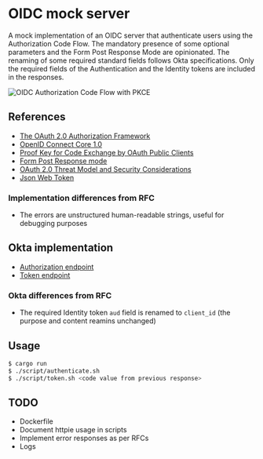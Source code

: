# OIDC mock server

A mock implementation of an OIDC server that authenticate users using the
Authorization Code Flow. The mandatory presence of some optional parameters and
the Form Post Response Mode are opinionated. The renaming of some required
standard fields follows Okta specifications. Only the required fields of the
Authentication and the Identity tokens are included in the responses.

![OIDC Authorization Code Flow with PKCE](https://www.mermaidchart.com/raw/d4687c7d-49cc-44ad-86c4-668490ea6eca?theme=light&version=v0.1&format=svg)

## References

- [The OAuth 2.0 Authorization Framework](https://datatracker.ietf.org/doc/html/rfc6749)
- [OpenID Connect Core 1.0](https://openid.net/specs/openid-connect-core-1_0.html)
- [Proof Key for Code Exchange by OAuth Public Clients](https://datatracker.ietf.org/doc/html/rfc7636)
- [Form Post Response mode](https://openid.net/specs/oauth-v2-form-post-response-mode-1_0.html)
- [OAuth 2.0 Threat Model and Security Considerations](https://datatracker.ietf.org/doc/html/rfc6819)
- [Json Web Token](https://datatracker.ietf.org/doc/html/rfc7519)

### Implementation differences from RFC

- The errors are unstructured human-readable strings, useful for debugging
  purposes

## Okta implementation

- [Authorization endpoint](https://developer.okta.com/docs/api/openapi/okta-oauth/oauth/tag/OrgAS/#tag/OrgAS/operation/authorize)
- [Token endpoint](https://developer.okta.com/docs/api/openapi/okta-oauth/oauth/tag/OrgAS/#tag/OrgAS/operation/token)

### Okta differences from RFC

- The required Identity token `aud` field is renamed to `client_id` (the purpose
  and content reamins unchanged)

## Usage

```bash
$ cargo run
$ ./script/authenticate.sh
$ ./script/token.sh <code value from previous response>
```

## TODO

- Dockerfile
- Document httpie usage in scripts
- Implement error responses as per RFCs
- Logs
